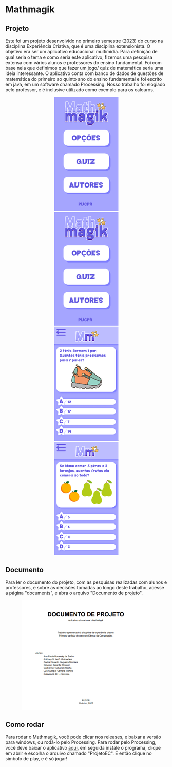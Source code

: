 # Mathmagik

## Projeto
Este foi um projeto desenvolvido no primeiro semestre (2023) do curso na disciplina Experiência Criativa, que é uma disciplina extensionista. O objetivo era ser um aplicativo educacional multimídia. Para definição de qual seria o tema e como seria este aplicativo, fizemos uma pesquisa extensa com vários alunos e professores do ensino fundamental. Foi com base nela que definimos que fazer um jogo/ quiz de matemática seria uma ideia interessante. O aplicativo conta com banco de dados de questões de matemática do primeiro ao quinto ano do ensino fundamental e foi escrito em java, em um software chamado Processing. Nosso trabalho foi elogiado pelo professor, e é inclusive utilizado como exemplo para os calouros.

<p align="center">
<img width="200" src="src/assets/to_readme/mathmagik.gif"><br>
<img width="200" src="src/assets/to_readme/home.png"><br>
<img width="200" src="src/assets/to_readme/quiz.png"><br>
<img width="200" src="src/assets/to_readme/quiz2.png"><br>
</p>

## Documento
Para ler o documento do projeto, com as pesquisas realizadas com alunos e professores, e sobre as decisões tomadas ao longo deste trabalho, acesse a página "documents", e abra o arquivo "Documento de projeto".
<p align="center">
<img width="400" src="src/assets/to_readme/document.gif"><br>
</p>

## Como rodar
Para rodar o Mathmagik, você pode clicar nos releases, e baixar a versão para windows, ou rodá-lo pelo Processing.
Para rodar pelo Processing, você deve baixar o aplicativo [aqui](https://processing.org/), em seguida instale o programa, clique em abrir e escolha o arquivo chamado "ProjetoEC". E então clique no simbolo de play, e é só jogar!
